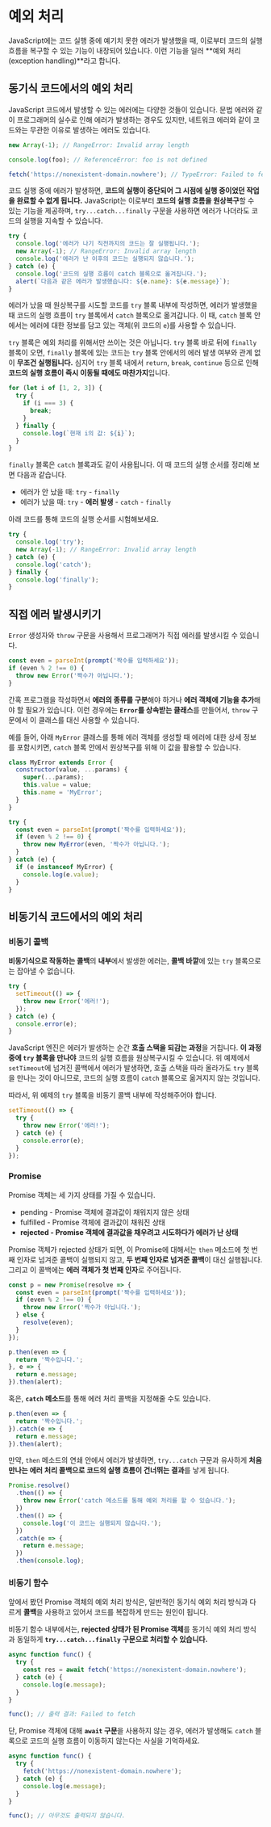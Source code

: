 # 예외 처리

JavaScript에는 코드 실행 중에 예기치 못한 에러가 발생했을 때, 이로부터 코드의 실행 흐름을 복구할 수 있는 기능이 내장되어 있습니다. 이런 기능을 일러 **예외 처리(exception handling)**라고 합니다.

## 동기식 코드에서의 예외 처리

JavaScript 코드에서 발생할 수 있는 에러에는 다양한 것들이 있습니다. 문법 에러와 같이 프로그래머의 실수로 인해 에러가 발생하는 경우도 있지만, 네트워크 에러와 같이 코드와는 무관한 이유로 발생하는 에러도 있습니다.

```js
new Array(-1); // RangeError: Invalid array length
```

```js
console.log(foo); // ReferenceError: foo is not defined
```

```js
fetch('https://nonexistent-domain.nowhere'); // TypeError: Failed to fetch
```

코드 실행 중에 에러가 발생하면, **코드의 실행이 중단되어 그 시점에 실행 중이었던 작업을 완료할 수 없게 됩니다.** JavaScript는 이로부터 **코드의 실행 흐름을 원상복구**할 수 있는 기능을 제공하며, `try...catch...finally` 구문을 사용하면 에러가 나더라도 코드의 실행을 지속할 수 있습니다.

```js
try {
  console.log('에러가 나기 직전까지의 코드는 잘 실행됩니다.');
  new Array(-1); // RangeError: Invalid array length
  console.log('에러가 난 이후의 코드는 실행되지 않습니다.');
} catch (e) {
  console.log('코드의 실행 흐름이 catch 블록으로 옮겨집니다.');
  alert(`다음과 같은 에러가 발생했습니다: ${e.name}: ${e.message}`);
}
```

에러가 났을 때 원상복구를 시도할 코드를 `try` 블록 내부에 작성하면, 에러가 발생했을 때 코드의 실행 흐름이 `try` 블록에서 `catch` 블록으로 옮겨갑니다. 이 때, `catch` 블록 안에서는 에러에 대한 정보를 담고 있는 객체(위 코드의 `e`)를 사용할 수 있습니다.

`try` 블록은 예외 처리를 위해서만 쓰이는 것은 아닙니다. `try` 블록 바로 뒤에 `finally` 블록이 오면, `finally` 블록에 있는 코드는 `try` 블록 안에서의 에러 발생 여부와 관계 없이 **무조건 실행됩니다.** 심지어 `try` 블록 내에서 `return`, `break`, `continue` 등으로 인해 **코드의 실행 흐름이 즉시 이동될 때에도 마찬가지**입니다.

```js
for (let i of [1, 2, 3]) {
  try {
    if (i === 3) {
      break;
    }
  } finally {
    console.log(`현재 i의 값: ${i}`);
  }
}
```

`finally` 블록은 `catch` 블록과도 같이 사용됩니다. 이 때 코드의 실행 순서를 정리해 보면 다음과 같습니다.

- 에러가 안 났을 때: `try` - `finally`
- 에러가 났을 때: `try` - **에러 발생** - `catch` - `finally`

아래 코드를 통해 코드의 실행 순서를 시험해보세요.

```js
try {
  console.log('try');
  new Array(-1); // RangeError: Invalid array length
} catch (e) {
  console.log('catch');
} finally {
  console.log('finally');
}
```

## 직접 에러 발생시키기

`Error` 생성자와 `throw` 구문을 사용해서 프로그래머가 직접 에러를 발생시킬 수 있습니다.

```js
const even = parseInt(prompt('짝수를 입력하세요'));
if (even % 2 !== 0) {
  throw new Error('짝수가 아닙니다.');
}
```

간혹 프로그램을 작성하면서 **에러의 종류를 구분**해야 하거나 **에러 객체에 기능을 추가**해야 할 필요가 있습니다. 이런 경우에는 **`Error`를 상속받는 클래스**를 만들어서, `throw` 구문에서 이 클래스를 대신 사용할 수 있습니다.

예를 들어, 아래 `MyError` 클래스를 통해 에러 객체를 생성할 때 에러에 대한 상세 정보를 포함시키면, `catch` 블록 안에서 원상복구를 위해 이 값을 활용할 수 있습니다.

```js
class MyError extends Error {
  constructor(value, ...params) {
    super(...params);
    this.value = value;
    this.name = 'MyError';
  }
}

try {
  const even = parseInt(prompt('짝수를 입력하세요'));
  if (even % 2 !== 0) {
    throw new MyError(even, '짝수가 아닙니다.');
  }
} catch (e) {
  if (e instanceof MyError) {
    console.log(e.value);
  }
}
```

## 비동기식 코드에서의 예외 처리

### 비동기 콜백

**비동기식으로 작동하는 콜백**의 **내부**에서 발생한 에러는, **콜백 바깥**에 있는 `try` 블록으로는 잡아낼 수 없습니다.

```js
try {
  setTimeout(() => {
    throw new Error('에러!');
  });
} catch (e) {
  console.error(e);
}
```

JavaScript 엔진은 에러가 발생하는 순간 **호출 스택을 되감는 과정**을 거칩니다. **이 과정 중에 `try` 블록을 만나야** 코드의 실행 흐름을 원상복구시킬 수 있습니다. 위 예제에서 `setTimeout`에 넘겨진 콜백에서 에러가 발생하면, 호출 스택을 따라 올라가도 `try` 블록을 만나는 것이 아니므로, 코드의 실행 흐름이 `catch` 블록으로 옮겨지지 않는 것입니다.

따라서, 위 예제의 `try` 블록을 비동기 콜백 내부에 작성해주어야 합니다.

```js
setTimeout(() => {
  try {
    throw new Error('에러!');
  } catch (e) {
    console.error(e);
  }
});
```

### Promise

Promise 객체는 세 가지 상태를 가질 수 있습니다.

- pending - Promise 객체에 결과값이 채워지지 않은 상태
- fulfilled - Promise 객체에 결과값이 채워진 상태
- **rejected - Promise 객체에 결과값을 채우려고 시도하다가 에러가 난 상태**

Promise 객체가 rejected 상태가 되면, 이 Promise에 대해서는 `then` 메소드에 첫 번째 인자로 넘겨준 콜백이 실행되지 않고, **두 번째 인자로 넘겨준 콜백**이 대신 실행됩니다. 그리고 이 콜백에는 **에러 객체가 첫 번째 인자**로 주어집니다.

```js
const p = new Promise(resolve => {
  const even = parseInt(prompt('짝수를 입력하세요'));
  if (even % 2 !== 0) {
    throw new Error('짝수가 아닙니다.');
  } else {
    resolve(even);
  }
});

p.then(even => {
  return '짝수입니다.';
}, e => {
  return e.message;
}).then(alert);
```

혹은, **`catch` 메소드**를 통해 에러 처리 콜백을 지정해줄 수도 있습니다.

```js
p.then(even => {
  return '짝수입니다.';
}).catch(e => {
  return e.message;
}).then(alert);
```

만약, `then` 메소드의 연쇄 안에서 에러가 발생하면, `try...catch` 구문과 유사하게 **처음 만나는 에러 처리 콜백으로 코드의 실행 흐름이 건너뛰는 결과**를 낳게 됩니다.

```js
Promise.resolve()
  .then(() => {
    throw new Error('catch 메소드를 통해 예외 처리를 할 수 있습니다.');
  })
  .then(() => {
    console.log('이 코드는 실행되지 않습니다.');
  })
  .catch(e => {
    return e.message;
  })
  .then(console.log);
```

### 비동기 함수

앞에서 봤던 Promise 객체의 예외 처리 방식은, 일반적인 동기식 예외 처리 방식과 다르게 **콜백**을 사용하고 있어서 코드를 복잡하게 만드는 원인이 됩니다.

비동기 함수 내부에서는, **rejected 상태가 된 Promise 객체**를 동기식 예외 처리 방식과 동일하게 **`try...catch...finally` 구문으로 처리할 수 있습니다.**

```js
async function func() {
  try {
    const res = await fetch('https://nonexistent-domain.nowhere');
  } catch (e) {
    console.log(e.message);
  }
}

func(); // 출력 결과: Failed to fetch
```

단, Promise 객체에 대해 **`await` 구문**을 사용하지 않는 경우, 에러가 발생해도 `catch` 블록으로 코드의 실행 흐름이 이동하지 않는다는 사실을 기억하세요.

```js
async function func() {
  try {
    fetch('https://nonexistent-domain.nowhere');
  } catch (e) {
    console.log(e.message);
  }
}

func(); // 아무것도 출력되지 않습니다.
```
